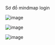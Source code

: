 Sơ đồ mindmap login

![image](https://github.com/NguyenHuynhGiaHuy/Testcase_chotot/assets/130195149/fdfcb89d-d38f-45e6-b1e2-bb5571de5881)


![image](https://github.com/NguyenHuynhGiaHuy/Testcase_chotot/assets/130195149/8c38dfc2-9aa9-4d2a-a68c-70999fed71a4)



![image](https://github.com/NguyenHuynhGiaHuy/Testcase_chotot/assets/130195149/33a98e3b-9787-4dcd-a7bf-24769d56a04f)
